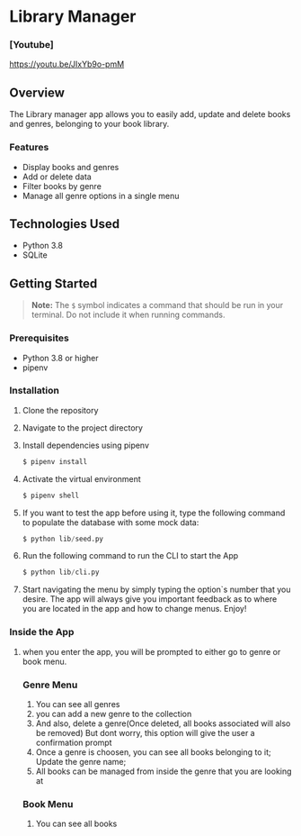 # Library Manager

### [Youtube]
https://youtu.be/JIxYb9o-pmM

## Overview

The Library manager app allows you to easily add, update and delete books and genres, belonging to your book library.

### Features

- Display books and genres
- Add or delete data
- Filter books by genre
- Manage all genre options in a single menu

## Technologies Used

- Python 3.8
- SQLite

## Getting Started

> **Note:** The `$` symbol indicates a command that should be run in your terminal. Do not include it when running commands.

### Prerequisites

- Python 3.8 or higher
- pipenv

### Installation

1. Clone the repository

2. Navigate to the project directory

3. Install dependencies using pipenv
    ```s
    $ pipenv install
    ```

4. Activate the virtual environment
    ```s
    $ pipenv shell
    ```

5.  If you want to test the app before using it, type the following command
    to populate the database with some mock data:
    ```s
    $ python lib/seed.py
    ```

6. Run the following command to run the CLI to start the App
    ```s
    $ python lib/cli.py
    ```

6. Start navigating the menu by simply typing the option`s number that you
desire. The app will always give you important feedback as to where you are
located in the app and how to change menus. Enjoy!

### Inside the App

1. when you enter the app, you will be prompted to either go to genre or book menu.

     ### Genre Menu
     1. You can see all genres
     2. you can add a new genre to the collection
     3. And also, delete a genre(Once deleted, all books associated will also be removed)
        But dont worry, this option will give the user a confirmation prompt
     4. Once a genre is choosen, you can see all books belonging to it;
        Update the genre name;
     5. All books can be managed from inside the genre that you are looking at
    
    
     ### Book Menu
     1. You can see all books

        



